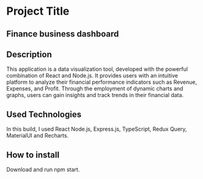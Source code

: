 # Project Title

## Finance business dashboard

## Description

This application is a data visualization tool, developed with the powerful combination of React and Node.js. It provides users with an intuitive platform to analyze their financial performance indicators such as Revenue, Expenses, and Profit. Through the employment of dynamic charts and graphs, users can gain insights and track trends in their financial data.

## Used Technologies

In this build, I used React Node.js, Express.js, TypeScript, Redux Query, MaterialUI and Recharts.

## How to install

Download and run npm start.
